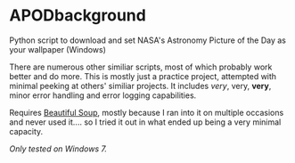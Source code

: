 # APODbackground

Python script to download and set NASA's Astronomy Picture of the Day as your wallpaper (Windows)

There are numerous other similiar scripts, most of which probably work better and do more. 
This is mostly just a practice project, attempted with minimal peeking at others' similiar projects.
It includes *very*, very, **very**, minor error handling and error logging capabilities. 

Requires [Beautiful Soup](http://www.crummy.com/software/BeautifulSoup/),
mostly because I ran into it on multiple occasions and never used it....
so I tried it out in what ended up being a very minimal capacity. 

*Only tested on Windows 7.*

